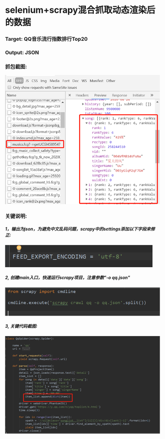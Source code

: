 # selenium+scrapy混合抓取动态渲染后的数据
### Target: QQ音乐流行指数排行Top20
### Output: JSON
### 抓包截图:
![img1](https://github.com/ziliang-wang/qq/blob/master/images/%E5%BE%AE%E4%BF%A1%E6%88%AA%E5%9B%BE_20200424164028.png)
### 关键说明:
##### 1，输出为json，为避免中文乱码问题，scrapy中的settings添加以下字段来修正:
![img2](https://github.com/ziliang-wang/qq/blob/master/images/%E5%BE%AE%E4%BF%A1%E6%88%AA%E5%9B%BE_20200424163906.png)
##### 2, 创建main入口，快速运行scrapy项目，注意参数"-o qq.json"
![img3](https://github.com/ziliang-wang/qq/blob/master/images/%E5%BE%AE%E4%BF%A1%E6%88%AA%E5%9B%BE_20200424163919.png)
##### 3, 关键代码截图:
![img4](https://github.com/ziliang-wang/qq/blob/master/images/%E5%BE%AE%E4%BF%A1%E6%88%AA%E5%9B%BE_20200424164403.png)

